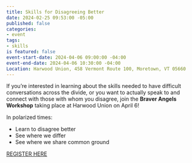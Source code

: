 ```yaml
---
title: Skills for Disagreeing Better
date: 2024-02-25 09:53:00 -05:00
published: false
categories:
- event
tags:
- skills
is featured: false
event-start-date: 2024-04-06 09:00:00 -04:00
event-end-date: 2024-04-06 10:30:00 -04:00
Location: Harwood Union, 458 Vermont Route 100, Moretown, VT 05660
---
```



If you’re interested in learning about the skills needed to have difficult conversations across the divide, or you want to actually speak to and connect with those with whom you disagree, join the **Braver Angels Workshop** taking place at Harwood Union on April 6! 

In polarized times:

* Learn to disagree better 
* See where we differ
* See where we share common ground


[REGISTER HERE](https://www.eventbrite.com/e/skills-for-disagreeing-better-vt-state-registration-842113904357?aff=oddtdtcreator)

